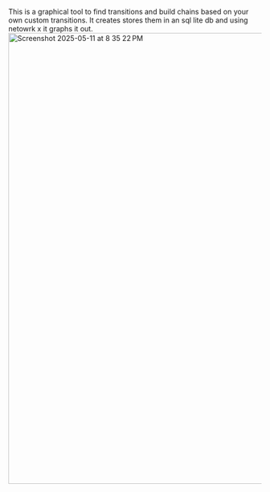 This is a graphical tool to find transitions and build chains based on your own custom transitions. It creates stores them in an sql lite db and using netowrk x it graphs it out.
<img width="896" alt="Screenshot 2025-05-11 at 8 35 22 PM" src="https://github.com/user-attachments/assets/55d43652-27c4-4dbd-9914-1e33137523b1" />

